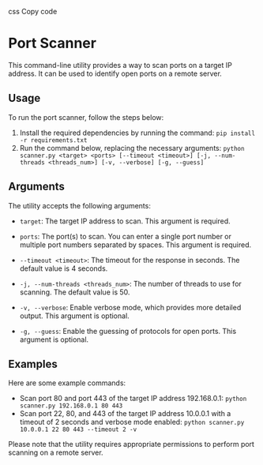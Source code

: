 css
Copy code
# Port Scanner

This command-line utility provides a way to scan ports on a target IP address. It can be used to identify open ports on a remote server.

## Usage

To run the port scanner, follow the steps below:

1. Install the required dependencies by running the command: `pip install -r requirements.txt`
2. Run the command below, replacing the necessary arguments: `python scanner.py <target> <ports> [--timeout <timeout>] [-j, --num-threads <threads_num>] [-v, --verbose] [-g, --guess]`
## Arguments

The utility accepts the following arguments:

- `target`: The target IP address to scan. This argument is required.

- `ports`: The port(s) to scan. You can enter a single port number or multiple port numbers separated by spaces. This argument is required.

- `--timeout <timeout>`: The timeout for the response in seconds. The default value is 4 seconds.

- `-j, --num-threads <threads_num>`: The number of threads to use for scanning. The default value is 50.

- `-v, --verbose`: Enable verbose mode, which provides more detailed output. This argument is optional.

- `-g, --guess`: Enable the guessing of protocols for open ports. This argument is optional.

## Examples

Here are some example commands:

- Scan port 80 and port 443 of the target IP address 192.168.0.1: `python scanner.py 192.168.0.1 80 443`
- Scan port 22, 80, and 443 of the target IP address 10.0.0.1 with a timeout of 2 seconds and verbose mode enabled: `python scanner.py 10.0.0.1 22 80 443 --timeout 2 -v`

Please note that the utility requires appropriate permissions to perform port scanning on a remote server.






